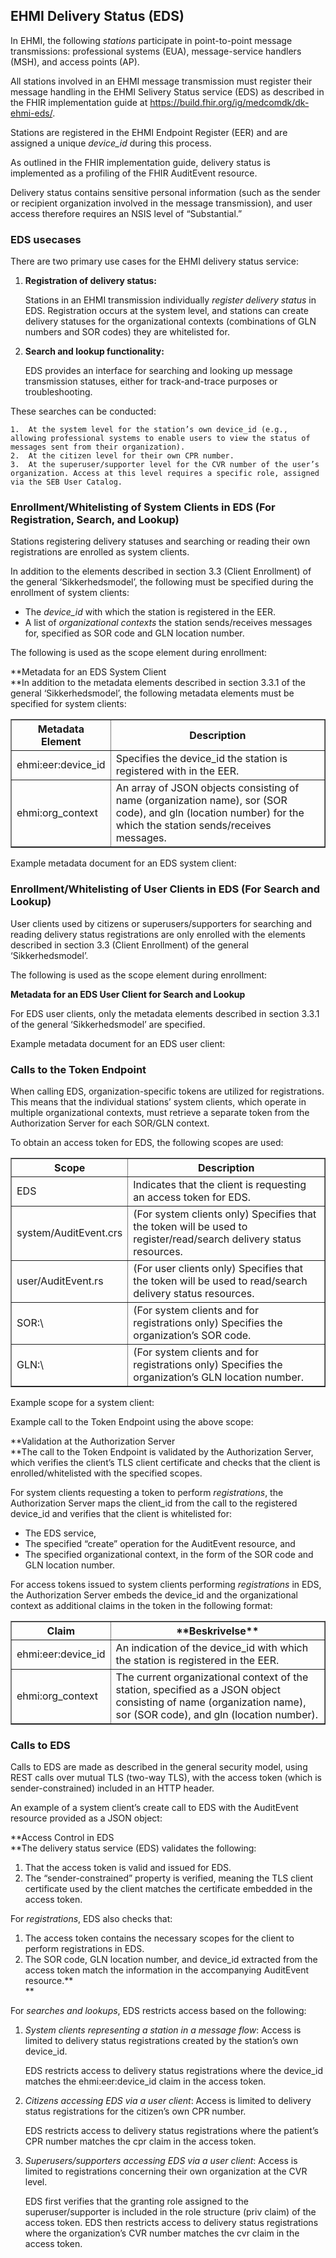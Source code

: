 ## EHMI Delivery Status (EDS)

In EHMI, the following *stations* participate in point-to-point message transmissions: professional systems (EUA), message-service handlers (MSH), and access points (AP).

All stations involved in an EHMI message transmission must register their message handling in the EHMI Selivery Status service (EDS) as described in the FHIR implementation guide at https://build.fhir.org/ig/medcomdk/dk-ehmi-eds/.

Stations are registered in the EHMI Endpoint Register (EER) and are assigned a unique *device_id* during this process.

As outlined in the FHIR implementation guide, delivery status is implemented as a profiling of the FHIR AuditEvent resource.

Delivery status contains sensitive personal information (such as the sender or recipient organization involved in the message transmission), and user access therefore requires an NSIS level of “Substantial.”

### EDS usecases

There are two primary use cases for the EHMI delivery status service:

1.  **Registration of delivery status:**

    Stations in an EHMI transmission individually *register delivery status* in EDS. Registration occurs at the system level, and stations can create delivery statuses for the organizational contexts (combinations of GLN numbers and SOR codes) they are whitelisted for.

2.  **Search and lookup functionality:**

    EDS provides an interface for searching and looking up message transmission statuses, either for track-and-trace purposes or troubleshooting.


These searches can be conducted:

    1.  At the system level for the station’s own device_id (e.g., allowing professional systems to enable users to view the status of messages sent from their organization).
    2.  At the citizen level for their own CPR number.
    3.  At the superuser/supporter level for the CVR number of the user’s organization. Access at this level requires a specific role, assigned via the SEB User Catalog.

### Enrollment/Whitelisting of System Clients in EDS (For Registration, Search, and Lookup)

Stations registering delivery statuses and searching or reading their own registrations are enrolled as system clients.

In addition to the elements described in section 3.3 (Client Enrollment) of the general ‘Sikkerhedsmodel’, the following must be specified during the enrollment of system clients:

-   The *device_id* with which the station is registered in the EER.
-   A list of *organizational contexts* the station sends/receives messages for, specified as SOR code and GLN location number.

The following is used as the scope element during enrollment:

**Metadata for an EDS System Client  
**In addition to the metadata elements described in section 3.3.1 of the general ‘Sikkerhedsmodel’, the following metadata elements must be specified for system clients:

<table border="1">
    <tr>
        <th> Metadata Element </th> <th> Description </th>
    </tr>
    <tr>
        <td>ehmi:eer:device_id   </td><td>Specifies the device_id the station is registered with in the EER.                                                                                           </td>
    </tr>                                                                                                   </td>
    <tr>
        <td>ehmi:org_context     </td><td>An array of JSON objects consisting of name (organization name), sor (SOR code), and gln (location number) for the which the station sends/receives messages.</td>
    </tr>
</table>

Example metadata document for an EDS system client:

### Enrollment/Whitelisting of User Clients in EDS (For Search and Lookup)

User clients used by citizens or superusers/supporters for searching and reading delivery status registrations are only enrolled with the elements described in section 3.3 (Client Enrollment) of the general ‘Sikkerhedsmodel’.

The following is used as the scope element during enrollment:

**Metadata for an EDS User Client for Search and Lookup**  
  
For EDS user clients, only the metadata elements described in section 3.3.1 of the general ‘Sikkerhedsmodel’ are specified.

Example metadata document for an EDS user client:

### Calls to the Token Endpoint

When calling EDS, organization-specific tokens are utilized for registrations. This means that the individual stations’ system clients, which operate in multiple organizational contexts, must retrieve a separate token from the Authorization Server for each SOR/GLN context.

To obtain an access token for EDS, the following scopes are used:

<table border="1">
    <tr>
        <th> Scope </th> <th> Description </th>
    </tr>
    <tr>
        <td>EDS                   </td><td>Indicates that the client is requesting an access token for EDS.                                                  </td>
    </tr>                                                                                                   </td>
    <tr>
        <td>system/AuditEvent.crs </td><td>(For system clients only) Specifies that the token will be used to register/read/search delivery status resources.</td>
    </tr>                                                                                                   </td>
    <tr>
        <td>user/AuditEvent.rs    </td><td>(For user clients only) Specifies that the token will be used to read/search delivery status resources.           </td>
    </tr>                                                                                                   </td>
    <tr>
        <td>SOR:\<XXXXX\>         </td><td>(For system clients and for registrations only) Specifies the organization’s SOR code.                            </td>
    </tr>                                                                                                   </td>
    <tr>
        <td>GLN:\<YYYYY\>         </td><td>(For system clients and for registrations only) Specifies the organization’s GLN location number.                 </td>
    </tr>
</table>

Example scope for a system client:   
  
Example call to the Token Endpoint using the above scope:

**Validation at the Authorization Server  
**The call to the Token Endpoint is validated by the Authorization Server, which verifies the client’s TLS client certificate and checks that the client is enrolled/whitelisted with the specified scopes.

For system clients requesting a token to perform *registrations*, the Authorization Server maps the client_id from the call to the registered device_id and verifies that the client is whitelisted for:

-   The EDS service,
-   The specified “create” operation for the AuditEvent resource, and
-   The specified organizational context, in the form of the SOR code and GLN location number.

For access tokens issued to system clients performing *registrations* in EDS, the Authorization Server embeds the device_id and the organizational context as additional claims in the token in the following format:

<table border="1">
    <tr>
        <th> <b>Claim</b> </th> <th> **Beskrivelse** </th>
    </tr>
    <tr>
        <td>ehmi:eer:device_id </td><td>An indication of the device_id with which the station is registered in the EER.</td>
    </tr>
    <tr>
        <td>ehmi:org_context   </td><td>The current organizational context of the station, specified as a JSON object consisting of name (organization name), sor (SOR code), and gln (location number). </td>
    </tr>
</table>

### Calls to EDS

Calls to EDS are made as described in the general security model, using REST calls over mutual TLS (two-way TLS), with the access token (which is sender-constrained) included in an HTTP header.

An example of a system client’s create call to EDS with the AuditEvent resource provided as a JSON object:

**Access Control in EDS  
**The delivery status service (EDS) validates the following:

1.  That the access token is valid and issued for EDS.
2.  The “sender-constrained” property is verified, meaning the TLS client certificate used by the client matches the certificate embedded in the access token.

For *registrations*, EDS also checks that:

1.  The access token contains the necessary scopes for the client to perform registrations in EDS.
2.  The SOR code, GLN location number, and device_id extracted from the access token match the information in the accompanying AuditEvent resource.**  
    **

For *searches and lookups*, EDS restricts access based on the following:

1.  *System clients representing a station in a message flow*: Access is limited to delivery status registrations created by the station’s own device_id.   
      
    EDS restricts access to delivery status registrations where the device_id matches the ehmi:eer:device_id claim in the access token.
2.  *Citizens accessing EDS via a user client*: Access is limited to delivery status registrations for the citizen’s own CPR number.  
      
    EDS restricts access to delivery status registrations where the patient’s CPR number matches the cpr claim in the access token.
3.  *Superusers/supporters accessing EDS via a user client*: Access is limited to registrations concerning their own organization at the CVR level.  
      
    EDS first verifies that the granting role assigned to the superuser/supporter is included in the role structure (priv claim) of the access token. EDS then restricts access to delivery status registrations where the organization’s CVR number matches the cvr claim in the access token.

